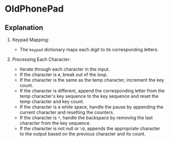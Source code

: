 # OldPhonePad

## Explanation

1. Keypad Mapping:
    * The `keypad` dictionary maps each digit to its corresponding letters.

2. Processing Each Character:
    * Iterate through each character in the input.
    * If the character is `#`, break out of the loop.
    * If the character is the same as the temp character, increment the key count.
    * If the character is different, append the corresponding letter from the temp character's key sequence to the key sequence and reset the temp character and key count.
    * If the character is a white space, handle the pause by appending the current character and resetting the counters.
    * If the character is `*`, handle the backspace by removing the last character from the key sequence.
    * If the character is not null or `\0`, appends the appropriate character to the output based on the previous character and its count.